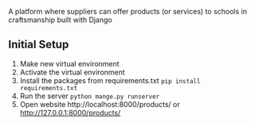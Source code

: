 A platform where suppliers can offer products (or services) to schools in craftsmanship built with Django

## Initial Setup
1. Make new virtual environment 
2. Activate the virtual environment
3. Install the packages from requirements.txt `pip install requirements.txt`
4. Run the server `python mange.py runserver`
5. Open website http://localhost:8000/products/ or http://127.0.0.1:8000/products/





